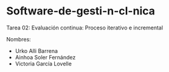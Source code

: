 # Software-de-gesti-n-cl-nica
Tarea  02:  Evaluación continua: Proceso iterativo e incremental 

Nombres:

* Urko Alli Barrena
* Ainhoa Soler Fernández
* Victoria García Lovelle
